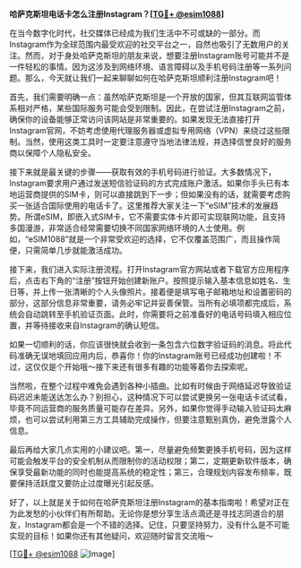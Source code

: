 **哈萨克斯坦电话卡怎么注册Instagram？[[TG💪+ @esim1088](https://t.me/s/esim1088)]**

在当今数字化时代，社交媒体已经成为我们生活中不可或缺的一部分。而Instagram作为全球范围内最受欢迎的社交平台之一，自然也吸引了无数用户的关注。然而，对于身处哈萨克斯坦的朋友来说，想要注册Instagram账号可能并不是一件轻松的事情。因为这涉及到网络环境、语言障碍以及手机号码注册等一系列问题。那么，今天就让我们一起来聊聊如何在哈萨克斯坦顺利注册Instagram吧！

首先，我们需要明确一点：虽然哈萨克斯坦是一个开放的国家，但其互联网监管体系相对严格，某些国际服务可能会受到限制。因此，在尝试注册Instagram之前，确保你的设备能够正常访问该网站是非常重要的。如果发现无法直接打开Instagram官网，不妨考虑使用代理服务器或虚拟专用网络（VPN）来绕过这些限制。当然，使用这类工具时一定要注意遵守当地法律法规，并选择信誉良好的服务商以保障个人隐私安全。

接下来就是最关键的步骤——获取有效的手机号码进行验证。大多数情况下，Instagram要求用户通过发送短信验证码的方式完成账户激活。如果你手头已有本地运营商提供的SIM卡，则可以直接跳到下一步；但如果没有的话，就需要考虑购买一张适合国际使用的电话卡了。这里推荐大家关注一下“eSIM”技术的发展趋势。所谓eSIM，即嵌入式SIM卡，它不需要实体卡片即可实现联网功能，且支持多国漫游，非常适合经常需要切换不同国家网络环境的人士使用。例如，“eSIM1088”就是一个非常受欢迎的选择，它不仅覆盖范围广，而且操作简便，只需简单几步就能激活成功。

接下来，我们进入实际注册流程。打开Instagram官方网站或者下载官方应用程序后，点击右下角的“注册”按钮开始创建新账户。按照提示输入基本信息如姓名、生日等，并上传一张清晰的个人头像照片。接着便是填写电子邮箱地址和设置密码的部分，这部分信息非常重要，请务必牢记并妥善保管。当所有必填项都完成后，系统会自动跳转至手机验证页面。此时，你需要将之前准备好的电话号码填入相应位置，并等待接收来自Instagram的确认短信。

如果一切顺利的话，你应该很快就会收到一条包含六位数字验证码的消息。将此代码准确无误地填回应用内后，恭喜你！你的Instagram账号已经成功创建啦！不过，这仅仅是个开始哦～接下来还有很多有趣的功能等着你去探索呢。

当然啦，在整个过程中难免会遇到各种小插曲。比如有时候由于网络延迟导致验证码迟迟未能送达怎么办？别担心，这种情况下可以尝试更换另一张电话卡试试看，毕竟不同运营商的服务质量可能存在差异。另外，如果你觉得手动输入验证码太麻烦，也可以尝试利用第三方工具辅助完成操作，但要注意甄别真伪，避免泄露个人信息。

最后再给大家几点实用的小建议吧。第一，尽量避免频繁更换手机号码，因为这样可能会触发平台的安全机制从而限制你的活动权限；第二，定期更新软件版本，确保享受最新功能的同时也能提高系统的稳定性；第三，合理规划内容发布频率，既要保持活跃度又要防止过度曝光引起反感。

好了，以上就是关于如何在哈萨克斯坦注册Instagram的基本指南啦！希望对正在为此发愁的小伙伴们有所帮助。无论你是想分享生活点滴还是寻找志同道合的朋友，Instagram都会是一个不错的选择。记住，只要坚持努力，没有什么是不可能实现的目标！如果你还有其他疑问，欢迎随时留言交流哦～

[[TG💪+ @esim1088](https://t.me/s/esim1088) ![Image](https://i.postimg.cc/4NQfJmqS/Snipaste-2025-05-13-00-14-12.png)]
